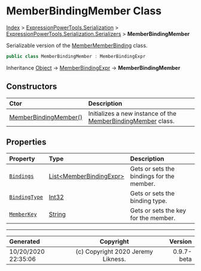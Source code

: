 ﻿# MemberBindingMember Class

[Index](../index.md) > [ExpressionPowerTools.Serialization](ExpressionPowerTools.Serialization.a.md) > [ExpressionPowerTools.Serialization.Serializers](ExpressionPowerTools.Serialization.Serializers.n.md) > **MemberBindingMember**

Serializable version of the [MemberMemberBinding](https://docs.microsoft.com/dotnet/api/system.linq.expressions.membermemberbinding) class.

```csharp
public class MemberBindingMember : MemberBindingExpr
```

Inheritance [Object](https://docs.microsoft.com/dotnet/api/system.object) → [MemberBindingExpr](ExpressionPowerTools.Serialization.Serializers.MemberBindingExpr.cs.md) → **MemberBindingMember**

## Constructors

| Ctor | Description |
| :-- | :-- |
| [MemberBindingMember()](ExpressionPowerTools.Serialization.Serializers.MemberBindingMember.ctor.md#memberbindingmember) | Initializes a new instance of the [MemberBindingMember](ExpressionPowerTools.Serialization.Serializers.MemberBindingMember.cs.md) class. |
## Properties

| Property | Type | Description |
| :-- | :-- | :-- |
| [`Bindings`](ExpressionPowerTools.Serialization.Serializers.MemberBindingMember.Bindings.prop.md) | [List&lt;MemberBindingExpr>](https://docs.microsoft.com/dotnet/api/system.collections.generic.list-1) | Gets or sets the bindings for the member. |
| [`BindingType`](ExpressionPowerTools.Serialization.Serializers.MemberBindingMember.BindingType.prop.md) | [Int32](https://docs.microsoft.com/dotnet/api/system.int32) | Gets or sets the binding type. |
| [`MemberKey`](ExpressionPowerTools.Serialization.Serializers.MemberBindingMember.MemberKey.prop.md) | [String](https://docs.microsoft.com/dotnet/api/system.string) | Gets or sets the key for the member. |


---

| Generated | Copyright | Version |
| :-- | :-: | --: |
| 10/20/2020 22:35:06 | (c) Copyright 2020 Jeremy Likness. | 0.9.7-beta |
